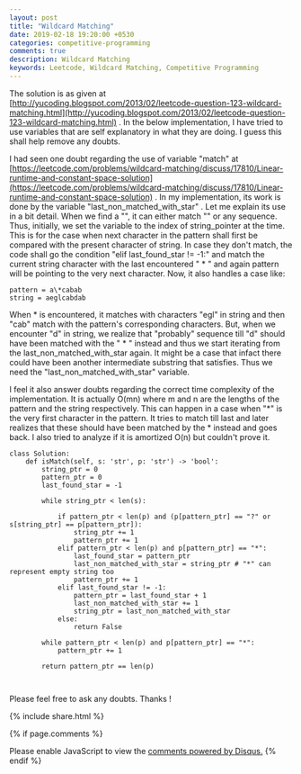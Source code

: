```yaml
---
layout: post
title: "Wildcard Matching"
date: 2019-02-18 19:20:00 +0530
categories: competitive-programming
comments: true
description: Wildcard Matching
keywords: Leetcode, Wildcard Matching, Competitive Programming
---
```


The solution is as given at [http://yucoding.blogspot.com/2013/02/leetcode-question-123-wildcard-matching.html](http://yucoding.blogspot.com/2013/02/leetcode-question-123-wildcard-matching.html) . In the below implementation, I have tried to use variables that are self explanatory in what they are doing. I guess this shall help remove any doubts.

I had seen one doubt regarding the use of variable "match" at [https://leetcode.com/problems/wildcard-matching/discuss/17810/Linear-runtime-and-constant-space-solution](https://leetcode.com/problems/wildcard-matching/discuss/17810/Linear-runtime-and-constant-space-solution) . In my implementation, its work is done by the variable "last_non_matched_with_star" . Let me explain its use in a bit detail. When we find a "", it can either match "" or any sequence. Thus, initially, we set the variable to the index of string_pointer at the time. This is for the case when next character in the pattern shall first be compared with the present character of string. In case they don't match, the code shall go the condition "elif last_found_star != -1:"  and match the current string character with the last encountered " * " and again pattern will be pointing to the very next character.
Now, it also handles a case like:

```
pattern = a\*cabab
string = aeglcabdab
```
When \* is encountered, it matches with characters "egl" in string and then "cab" match with the pattern's corresponding characters. But, when we encounter "d" in string, we realize that "probably" sequence till "d" should have been matched with the " \* " instead and thus we start iterating from the last_non_matched_with_star again. It might be a case that infact there could have been another intermediate substring that satisfies. Thus we need the "last_non_matched_with_star" variable.

I feel it also answer doubts regarding the correct time complexity of the implementation. It is actually O(mn) where m and n are the lengths of the pattern and the string respectively. This can happen in a case when "\*" is the very first character in the pattern. It tries to match till last and later realizes that these should have been matched by the \* instead and goes back. I also tried to analyze if it is amortized O(n) but couldn't prove it. 

```
class Solution:
    def isMatch(self, s: 'str', p: 'str') -> 'bool':
        string_ptr = 0
        pattern_ptr = 0
        last_found_star = -1
        
        while string_ptr < len(s):
            
            if pattern_ptr < len(p) and (p[pattern_ptr] == "?" or s[string_ptr] == p[pattern_ptr]):
                string_ptr += 1
                pattern_ptr += 1
            elif pattern_ptr < len(p) and p[pattern_ptr] == "*":
                last_found_star = pattern_ptr
                last_non_matched_with_star = string_ptr # "*" can represent empty string too
                pattern_ptr += 1
            elif last_found_star != -1:
                pattern_ptr = last_found_star + 1
                last_non_matched_with_star += 1
                string_ptr = last_non_matched_with_star
            else:
                return False
            
        while pattern_ptr < len(p) and p[pattern_ptr] == "*":
            pattern_ptr += 1
            
        return pattern_ptr == len(p)
                
        
```

Please feel free to ask any doubts.
Thanks !

{% include  share.html %}

{% if page.comments %}
<div id="disqus_thread"></div>
<script>

/**
*  RECOMMENDED CONFIGURATION VARIABLES: EDIT AND UNCOMMENT THE SECTION BELOW TO INSERT DYNAMIC VALUES FROM YOUR PLATFORM OR CMS.
*  LEARN WHY DEFINING THESE VARIABLES IS IMPORTANT: https://disqus.com/admin/universalcode/#configuration-variables*/

var disqus_config = function () {
this.page.url = "https://naman-bhalla.github.io/competitive-programming/2019/02/19/wildcard-matching.html";  // Replace PAGE_URL with your page's canonical URL variable
this.page.identifier = "wildcard-matching"; // Replace PAGE_IDENTIFIER with your page's unique identifier variable
};

(function() { // DON'T EDIT BELOW THIS LINE
var d = document, s = d.createElement('script');
s.src = 'https://namanbhalla-in.disqus.com/embed.js';
s.setAttribute('data-timestamp', +new Date());
(d.head || d.body).appendChild(s);
})();
</script>
<noscript>Please enable JavaScript to view the <a href="https://disqus.com/?ref_noscript">comments powered by Disqus.</a></noscript>
{% endif %}


<!-- Go to www.addthis.com/dashboard to customize your tools -->
<script type="text/javascript" src="//s7.addthis.com/js/300/addthis_widget.js#pubid=ra-597a01df538d0348"></script>
